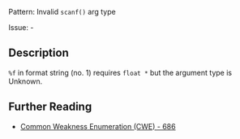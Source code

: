 Pattern: Invalid `scanf()` arg type

Issue: -

## Description

`%f` in format string (no. 1) requires `float *` but the argument type is Unknown.

## Further Reading

* [Common Weakness Enumeration (CWE) - 686](https://cwe.mitre.org/data/definitions/686.html)